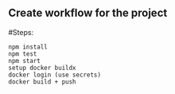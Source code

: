 ## Create workflow for the project
#Steps:
```
npm install
npm test
npm start
setup docker buildx
docker login (use secrets)
docker build + push
```

